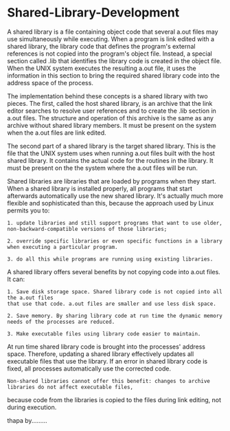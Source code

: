 # Shared-Library-Development
  A shared library is a file containing object code that several a.out files may use 
simultaneously while executing. When a program is link edited with a shared library, the 
library code that defines the program's external references is not copied into the program's 
object file. Instead, a special section called .lib that identifies the library code is created 
in the object file. When the UNIX system executes the resulting a.out file, it uses the 
information in this section to bring the required shared library code into the address space of the process. 

  The implementation behind these concepts is a shared library with two pieces. 
The first, called the host shared library, is an archive that the link editor searches to 
resolve user references and to create the .lib section in a.out files. The structure and 
operation of this archive is the same as any archive without shared library members. 
It must be present on the system when the a.out files are link edited.

  The second part of a shared library is the target shared library. This is the file 
that the UNIX system uses when running a.out files built with the host shared library. 
It contains the actual code for the routines in the library. It must be present on the the 
system where the a.out files will be run. 


  Shared libraries are libraries that are loaded by programs when they start. 
When a shared library is installed properly, all programs that start afterwards
automatically use the new shared library. It's actually much more 
flexible and sophisticated than this, because the approach used by Linux permits you to:

    1. update libraries and still support programs that want to use older, non-backward-compatible versions of those libraries;

    2. override specific libraries or even specific functions in a library when executing a particular program.

    3. do all this while programs are running using existing libraries.


A shared library offers several benefits by not copying code into a.out files. It can:

    1. Save disk storage space. Shared library code is not copied into all the a.out files 
    that use that code. a.out files are smaller and use less disk space.

    2. Save memory. By sharing library code at run time the dynamic memory needs of the processes are reduced.

    3. Make executable files using library code easier to maintain. 

   At run time shared library code is brought into the processes' address space. 
Therefore, updating a shared library effectively updates all executable files that use the library. 
If an error in shared library code is fixed, all processes automatically use the corrected code. 

	Non-shared libraries cannot offer this benefit: changes to archive libraries do not affect executable files, 
because code from the libraries is copied to the files during link editing, not during execution. 

thapa by.........